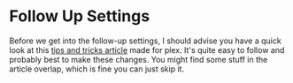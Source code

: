 # Follow Up Settings

Before we get into the follow-up settings, I should advise you have a quick look at this [tips and tricks article](https://imgur.com/a/QAUFN13) made for plex. It's quite easy to follow and probably best to make these changes. You might find some stuff in the article overlap, which is fine you can just skip it.

